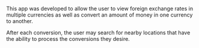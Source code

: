 This app was developed to allow the user to view foreign exchange rates in multiple currencies as well as convert an amount of money in one currency to another.

After each conversion, the user may search for nearby locations that have the ability to process the conversions they desire.

